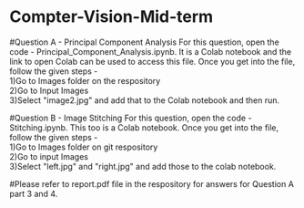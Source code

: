 # Compter-Vision-Mid-term

  #Question A - Principal Component Analysis
  For this question, open the code - Principal_Component_Analysis.ipynb. It is a Colab notebook and the link to open Colab can be used to access this file.
  Once you get into the file, follow the given steps -</br>
    1)Go to Images folder on the respository</br>
    2)Go to Input Images</br>
    3)Select "image2.jpg" and add that to the Colab notebook and then run.</br>
  
  
  
  #Question B - Image Stitching
  For this question, open the code - Stitching.ipynb. This too is a Colab notebook.
  Once you get into the file, follow the given steps - </br> 
    1)Go to Images folder on git respository</br>
    2)Go to input Images</br>
    3)Select "left.jpg" and "right.jpg" and add those to the colab notebook.</br>
  
  
  
  #Please refer to report.pdf file in the respository for answers for Question A part 3 and 4. 
  


